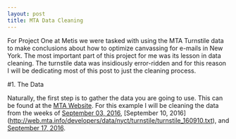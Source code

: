 ```yaml
---
layout: post
title: MTA Data Cleaning
---
```


For Project One at Metis we were tasked with using the MTA Turnstile data to 
make conclusions about how to optimize canvassing for e-mails in New York. 
The most important part of this project for me was its lesson in data cleaning.
The turnstile data was insidiously error-ridden and for this reason I will be 
dedicating most of this post to just the cleaning process.  

#1. The Data

Naturally, the first step is to gather the data you are going to use.
This can be found at the [MTA Website](http://web.mta.info/developers/turnstile.html).
For this example I will be cleaning the data from the weeks of [September 03, 
2016](http://web.mta.info/developers/data/nyct/turnstile/turnstile_160903.txt),
[September 10, 2016]
(http://web.mta.info/developers/data/nyct/turnstile/turnstile_160910.txt), and 
[September 17, 2016](http://web.mta.info/developers/data/nyct/turnstile/turnstile_160917.txt).
